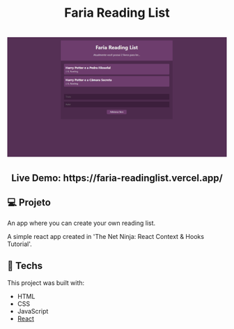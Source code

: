 <h1 align="center">Faria Reading List</h1>

<h1 align="center">
    <img alt="Faria ReadingList Homepage" title="Faria ReadingList Homepage" src="./homepage.png" width="700px"  />
</h1>

<h2 align="center">Live Demo: https://faria-readinglist.vercel.app/ </h2>

## 💻 Projeto

An app where you can create your own reading list.

A simple react app created in 'The Net Ninja: React Context & Hooks Tutorial'.

## 🚀 Techs

This project was built with:

- HTML
- CSS
- JavaScript
- [React](https://reactjs.org)

